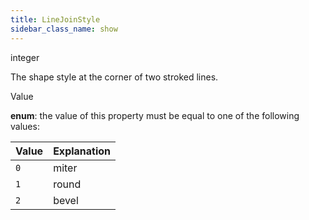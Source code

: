 ```yaml
---
title: LineJoinStyle
sidebar_class_name: show
---
```


<div className="section-type">

<div className="badge-type">integer</div>

</div>

The shape style at the corner of two stroked lines.

<div className="property-item">

Value

<div className="value-description">

**enum**: the value of this property must be equal to one of the following values:

| Value | Explanation                                   |
| :---- | :-------------------------------------------- |
| `0`   | <div className="enum-description">miter</div> |
| `1`   | <div className="enum-description">round</div> |
| `2`   | <div className="enum-description">bevel</div> |

</div>

</div>
